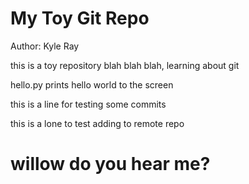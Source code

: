 # My Toy Git Repo
Author: Kyle Ray

this is a toy repository blah blah blah, learning about git

hello.py prints hello world to the screen

this is a line for testing some commits

this is a lone to test adding to remote repo
 
# willow do you hear me?
